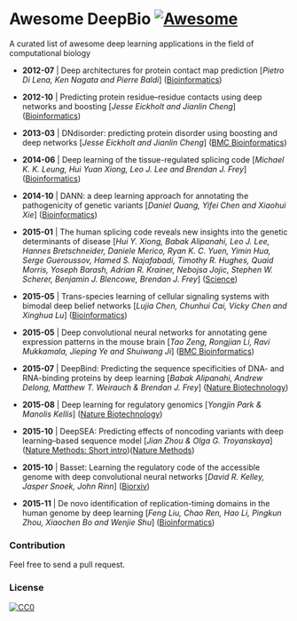 # Awesome DeepBio [![Awesome](https://cdn.rawgit.com/sindresorhus/awesome/d7305f38d29fed78fa85652e3a63e154dd8e8829/media/badge.svg)](https://github.com/gokceneraslan/awesome-deepbio)

A curated list of awesome deep learning applications in the field of computational biology


- **2012-07** | Deep architectures for protein contact map prediction [*Pietro Di Lena, Ken Nagata and Pierre Baldi*] ([Bioinformatics](https://dx.doi.org/10.1093/bioinformatics/bts475))

- **2012-10** | Predicting protein residue–residue contacts using deep networks and boosting [*Jesse Eickholt and Jianlin Cheng*] ([Bioinformatics](https://dx.doi.org/10.1093/bioinformatics/bts598))

- **2013-03** | DNdisorder: predicting protein disorder using boosting and deep networks [*Jesse Eickholt and Jianlin Cheng*] ([BMC Bioinformatics](https://dx.doi.org/10.1186/1471-2105-14-88))

- **2014-06** | Deep learning of the tissue-regulated splicing code [*Michael K. K. Leung, Hui Yuan Xiong, Leo J. Lee and Brendan J. Frey*] ([Bioinformatics](https://dx.doi.org/10.1093/bioinformatics/btu277))

- **2014-10** | DANN: a deep learning approach for annotating the pathogenicity of genetic variants [*Daniel Quang, Yifei Chen and Xiaohui Xie*] ([Bioinformatics](https://dx.doi.org/10.1093/bioinformatics/btu703))

- **2015-01** | The human splicing code reveals new insights into the genetic determinants of disease  [*Hui Y. Xiong, Babak Alipanahi, Leo J. Lee, Hannes Bretschneider, Daniele Merico, Ryan K. C. Yuen, Yimin Hua, Serge Gueroussov, Hamed S. Najafabadi, Timothy R. Hughes, Quaid Morris, Yoseph Barash, Adrian R. Krainer, Nebojsa Jojic, Stephen W. Scherer, Benjamin J. Blencowe, Brendan J. Frey*] ([Science](https://dx.doi.org/10.1126/science.1254806))

- **2015-05** | Trans-species learning of cellular signaling systems with bimodal deep belief networks [*Lujia Chen, Chunhui Cai, Vicky Chen and Xinghua Lu*] ([Bioinformatics](https://dx.doi.org/10.1093/bioinformatics/btv315))

- **2015-05** | Deep convolutional neural networks for annotating gene expression patterns in the mouse brain [*Tao Zeng, Rongjian Li, Ravi Mukkamala, Jieping Ye and Shuiwang Ji*] ([BMC Bioinformatics](https://dx.doi.org/10.1186/s12859-015-0553-9))

- **2015-07** | DeepBind: Predicting the sequence specificities of DNA- and RNA-binding proteins by deep learning [*Babak Alipanahi,	 Andrew Delong,	Matthew T. Weirauch & Brendan J. Frey*] ([Nature Biotechnology](https://dx.doi.org/10.1038/nbt.3300))

- **2015-08** | Deep learning for regulatory genomics [*Yongjin Park & Manolis Kellis*] ([Nature Biotechnology](https://dx.doi.org/10.1038/nbt.3313))

- **2015-10** | DeepSEA: Predicting effects of noncoding variants with deep learning–based sequence model [*Jian Zhou & Olga G. Troyanskaya*] ([Nature Methods: Short intro](https://dx.doi.org/10.1038/nmeth.3604))([Nature Methods](https://dx.doi.org/10.1038/nmeth.3547))

- **2015-10** | Basset: Learning the regulatory code of the accessible genome with deep convolutional neural networks [*David R. Kelley, Jasper Snoek, John Rinn*] ([Biorxiv](https://dx.doi.org/10.1101/028399))

- **2015-11** | De novo identification of replication-timing domains in the human genome by deep learning [*Feng Liu, Chao Ren, Hao Li, Pingkun Zhou, Xiaochen Bo and Wenjie Shu*] ([Bioinformatics](https://dx.doi.org/10.1093/bioinformatics/btv643))

### Contribution

Feel free to send a pull request.

### License

[![CC0](http://i.creativecommons.org/p/zero/1.0/88x31.png)](http://creativecommons.org/publicdomain/zero/1.0/)
